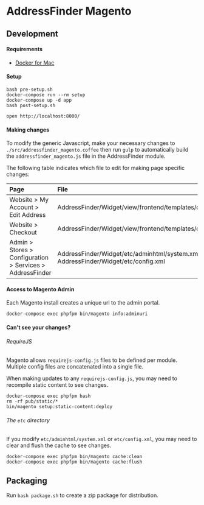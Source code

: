 # AddressFinder Magento

## Development

#### Requirements

- [Docker for Mac](https://docs.docker.com/docker-for-mac/install/)

#### Setup

```
bash pre-setup.sh
docker-compose run --rm setup
docker-compose up -d app
bash post-setup.sh

open http://localhost:8000/
```

#### Making changes
To modify the generic Javascript, make your necessary changes to `./src/addressfinder_magento.coffee` then run `gulp` to automatically build the `addressfinder_magento.js` file in the AddressFinder module.

The following table indicates which file to edit for making page specific changes:

| Page | File |
| :--- | :--- |
| Website > My Account > Edit Address | AddressFinder/Widget/view/frontend/templates/customer_address_form.phtml |
| Website > Checkout | AddressFinder/Widget/view/frontend/templates/checkout_index_index.phtml |
| Admin > Stores > Configuration > Services > AddressFinder | AddressFinder/Widget/etc/adminhtml/system.xml, AddressFinder/Widget/etc/config.xml |

#### Access to Magento Admin
Each Magento install creates a unique url to the admin portal.

```
docker-compose exec phpfpm bin/magento info:adminuri
```

#### Can't see your changes?

###### RequireJS

Magento allows `requirejs-config.js` files to be defined per module. Multiple config files are concatenated into a single file.

When making updates to any `requirejs-config.js`, you may need to recompile static content to see changes.

```
docker-compose exec phpfpm bash
rm -rf pub/static/*
bin/magento setup:static-content:deploy
```

###### The `etc` directory

If you modify `etc/adminhtml/system.xml` or `etc/config.xml`, you may need to clear and flush the cache to see changes.

```
docker-compose exec phpfpm bin/magento cache:clean
docker-compose exec phpfpm bin/magento cache:flush
```

## Packaging

Run `bash package.sh` to create a zip package for distribution.